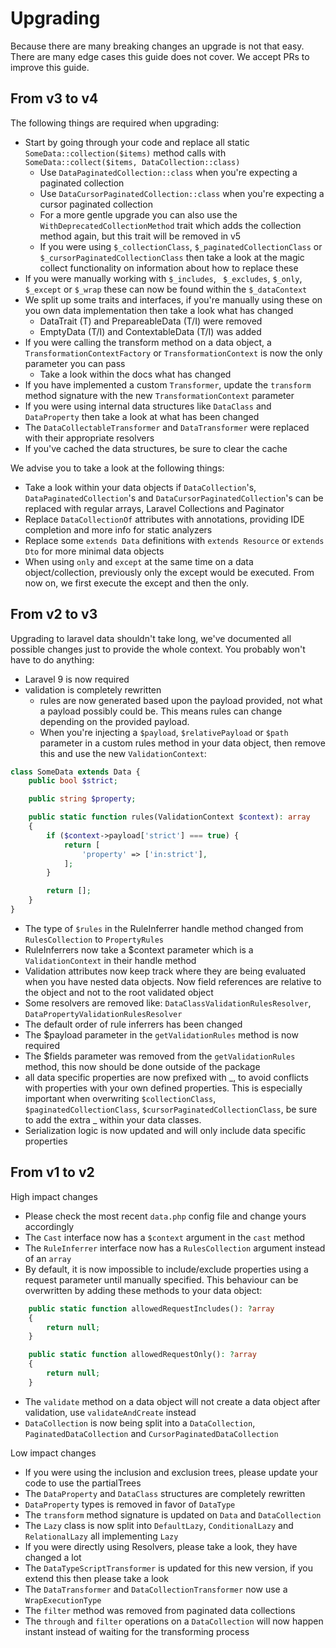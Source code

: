 # Upgrading

Because there are many breaking changes an upgrade is not that easy. There are many edge cases this guide does not cover. We accept PRs to improve this guide.

## From v3 to v4

The following things are required when upgrading:

- Start by going through your code and replace all static `SomeData::collection($items)` method calls with `SomeData::collect($items, DataCollection::class)`
  - Use `DataPaginatedCollection::class` when you're expecting a paginated collection
  - Use `DataCursorPaginatedCollection::class` when you're expecting a cursor paginated collection
  - For a more gentle upgrade you can also use the `WithDeprecatedCollectionMethod` trait which adds the collection method again, but this trait will be removed in v5
  - If you were using `$_collectionClass`, `$_paginatedCollectionClass` or `$_cursorPaginatedCollectionClass` then take a look at the magic collect functionality on information about how to replace these
- If you were manually working with `$_includes`, ` $_excludes`, `$_only`, `$_except` or `$_wrap` these can now be found within the `$_dataContext`
- We split up some traits and interfaces, if you're manually using these on you own data implementation then take a look what has changed
  - DataTrait (T) and PrepareableData (T/I) were removed
  - EmptyData (T/I) and ContextableData (T/I) was added
- If you were calling the transform method on a data object, a `TransformationContextFactory` or `TransformationContext` is now the only parameter you can pass
  - Take a look within the docs what has changed
- If you have implemented a custom `Transformer`, update the `transform` method signature with the new `TransformationContext` parameter
- If you were using internal data structures like `DataClass` and `DataProperty` then take a look at what has been changed
- The `DataCollectableTransformer` and `DataTransformer` were replaced with their appropriate resolvers
- If you've cached the data structures, be sure to clear the cache

We advise you to take a look at the following things:
- Take a look within your data objects if `DataCollection`'s, `DataPaginatedCollection`'s and `DataCursorPaginatedCollection`'s can be replaced with regular arrays, Laravel Collections and Paginator
- Replace `DataCollectionOf` attributes with annotations, providing IDE completion and more info for static analyzers
- Replace some `extends Data` definitions with `extends Resource` or `extends Dto` for more minimal data objects
- When using `only` and `except` at the same time on a data object/collection, previously only the except would be executed. From now on, we first execute the except and then the only.
## From v2 to v3

Upgrading to laravel data shouldn't take long, we've documented all possible changes just to provide the whole context. You probably won't have to do anything:

- Laravel 9 is now required
- validation is completely rewritten 
  - rules are now generated based upon the payload provided, not what a payload possibly could be. This means rules can change depending on the provided payload.
  - When you're injecting a `$payload`, `$relativePayload` or `$path` parameter in a custom rules method in your data object, then remove this and use the new `ValidationContext`:

```php
class SomeData extends Data {
    public bool $strict;

    public string $property;

    public static function rules(ValidationContext $context): array
    {
        if ($context->payload['strict'] === true) {
            return [
                'property' => ['in:strict'],
            ];
        }

        return [];
    }
}
```
  - The type of `$rules` in the RuleInferrer handle method changed from `RulesCollection` to `PropertyRules`
  - RuleInferrers now take a $context parameter which is a `ValidationContext` in their handle method
  - Validation attributes now keep track where they are being evaluated when you have nested data objects. Now field references are relative to the object and not to the root validated object
  - Some resolvers are removed like: `DataClassValidationRulesResolver`, `DataPropertyValidationRulesResolver`
  - The default order of rule inferrers has been changed
  - The $payload parameter in the `getValidationRules` method is now required
  - The $fields parameter was removed from the `getValidationRules` method, this now should be done outside of the package 
- all data specific properties are now prefixed with _, to avoid conflicts with properties with your own defined properties. This is especially important when overwriting `$collectionClass`, `$paginatedCollectionClass`, `$cursorPaginatedCollectionClass`, be sure to add the extra _ within your data classes.
- Serialization logic is now updated and will only include data specific properties

## From v1 to v2

High impact changes

- Please check the most recent `data.php` config file and change yours accordingly
- The `Cast` interface now has a `$context` argument in the `cast` method
- The `RuleInferrer` interface now has a `RulesCollection` argument instead of an `array`
- By default, it is now impossible to include/exclude properties using a request parameter until manually specified. This behaviour can be overwritten by adding these methods to your data object:
```php
    public static function allowedRequestIncludes(): ?array
    {
        return null;
    }

    public static function allowedRequestOnly(): ?array
    {
        return null;
    }
```
- The `validate` method on a data object will not create a data object after validation, use `validateAndCreate` instead
- `DataCollection` is now being split into a `DataCollection`, `PaginatedDataCollection` and `CursorPaginatedDataCollection`

Low impact changes

- If you were using the inclusion and exclusion trees, please update your code to use the partialTrees
- The `DataProperty` and `DataClass` structures are completely rewritten
- `DataProperty` types is removed in favor of `DataType`
- The `transform` method signature is updated on `Data` and `DataCollection`
- The `Lazy` class is now split into `DefaultLazy`, `ConditionalLazy` and `RelationalLazy` all implementing `Lazy`
- If you were directly using Resolvers, please take a look, they have changed a lot
- The `DataTypeScriptTransformer` is updated for this new version, if you extend this then please take a look
- The `DataTransformer` and `DataCollectionTransformer` now use a `WrapExecutionType`
- The `filter` method was removed from paginated data collections
- The `through` and `filter` operations on a `DataCollection` will now happen instant instead of waiting for the transforming process
